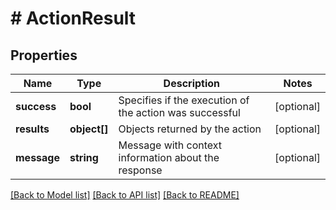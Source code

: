 # # ActionResult

## Properties

Name | Type | Description | Notes
------------ | ------------- | ------------- | -------------
**success** | **bool** | Specifies if the execution of the action was successful | [optional] 
**results** | **object[]** | Objects returned by the action | [optional] 
**message** | **string** | Message with context information about the response | [optional] 

[[Back to Model list]](../../README.md#documentation-for-models) [[Back to API list]](../../README.md#documentation-for-api-endpoints) [[Back to README]](../../README.md)



